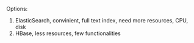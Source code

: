Options:  
1. ElasticSearch, convinient, full text index, need more resources, CPU, disk   
2. HBase, less resources, few functionalities
